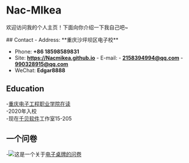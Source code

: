 # Nac-MIkea 
欢迎访问我的个人主页！下面向你介绍一下我自己吧\~  
<!-- .slide --> ## Contact - Address: **重庆沙坪坝区电子校**
- Phone: **+86 18598589831**
- Site: **<https://Nacmikea.github.io>** <!-- .slide vertical=true --> - E-mail: - **[2158394994@qq.com](mailto:i@wu-kan.cn)** - **[990328915@qq.com](mailto:wukan3@mail2.sysu.edu.cn)**
- WeChat: **Edgar8888** <!-- .slide --> 
## Education

<!-- .slide vertical=true -->
-<a href='https://www.cqcet.edu.cn/'>重庆电子工程职业学院在读</a><br>
-2020年入校<br>
-现在<a href='http://www.chanbey.com'>千贝软件</a>工作室15-205<br>

<!-- .slide -->
## 一个问卷
<!-- .slide vertical=true -->
-<img src='https://qr.wjx.cn/handler/qrcode.ashx?chl=https%3a%2f%2fwww.wjx.cn%2fvm%2fOi8rP5V.aspx&chs=120x120&sign=465e03464d22891a61000c00c129dc9053e38d26'>这是一个关于<a href='https://www.wjx.cn/vj/Oi8rP5V.aspx'>电子桌牌的问卷</a>
<!-- .slide -->
